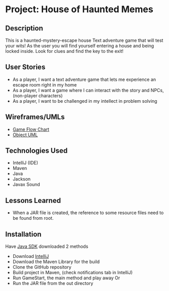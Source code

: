 # Project: House of Haunted Memes
## Description

This is a haunted-mystery-escape house Text adventure game that will test your wits!
As the user you will find yourself entering a house and being locked inside.
Look for clues and find the key to the exit!

## User Stories

- As a player, I want a text adventure game that lets me experience an escape room right in my home
- As a player, I want a game where I can interact with the story and NPCs, (non-player characters)
- As a player, I want to be challenged in my intellect in problem solving

## Wireframes/UMLs

- [Game Flow Chart](/planning/GameFlow.png)
- [Object UML](/planning/UML.png)

## Technologies Used

- IntelliJ (IDE)
- Maven
- Java
- Jackson
- Javax Sound

## Lessons Learned

- When a JAR file is created, the reference to some resource files need to be found from root.

## Installation

Have [Java SDK](https://www.oracle.com/java/technologies/downloads/#java11) downloaded 
2 methods
- Download [IntelliJ](https://www.jetbrains.com/idea/download/#section=mac)
- Download the Maven Library for the build
- Clone the GitHub repository
- Build project in Maven, (check notifications tab in IntelliJ)
- Run GameStart, the main method and play away
Or
- Run the JAR file from the out directory